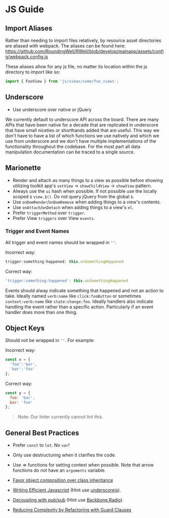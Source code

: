 # JS Guide

## Import Aliases

Rather than needing to import files relatively, by resource asset directories are aliased with webpack.
The aliases can be found here: https://github.com/RoundingWell/RWell/blob/develop/mainapp/assets/config/webpack.config.js

These aliases allow for any js file, no matter its location within the js directory to import like so:

```javascript
import { FooView } from 'js/views/some/foo_views';
```

## Underscore

- Use underscore over native or jQuery

We currently default to underscore API across the board. There are many APIs that have been native for a decade that are replicated in underscore that have small niceties or shorthands added that are useful. This way we don't have to have a list of which functions we use natively and which we use from underscore and we don't have multiple implementations of the functionality throughout the codebase. For the most part all data manipulation documentation can be traced to a single source.

## Marionette

- Render and attach as many things to a view as possible before showing utilizing toolkit app's `setView` -> `showChildView` -> `showView` pattern.
- Always use the `ui` hash when possible. If not possible use the locally scoped `$` `view.$()`. Do not query jQuery from the global `$`.
- Use `onDomRender`/`onDomRemove` when adding things to a view's contents.
- Use `onAttach`/`onDetach` when adding things to a view's `el`.
- Prefer `triggerMethod` over `trigger`.
- Prefer View `triggers` over View `events`.

### Trigger and Event Names

All trigger and event names should be wrapped in `''`.

Incorrect way:

```javascript
trigger:something:happened: this.onSomethingHappened
```

Correct way:

```javascript
'trigger:something:happened': this.onSomethingHappened
```

Events should alway indicate something that happened and not an action to take.
Ideally named `verb:name` like `click:fooButton` or sometimes `context:verb:name` like `state:change:foo`.
Ideally handlers also indicate handling the event rather than a specific action.
Particularly if an event handler does more than one thing.

## Object Keys

Should not be wrapped in `''`. For example:

Incorrect way:

```javascript
const x = {
  'foo':'bar',
  'bar':'foo'
};
```

Correct way:

```javascript
const y = {
  foo: 'bar',
  bar: 'foo'
};
```

> Note: Our linter currently cannot lint this.

## General Best Practices

- Prefer `const` to `let`.  No `var`!
- Only use destructuring when it clarifies the code.
- Use => functions for setting context when possible.  Note that arrow functions do not have an `arguments` variable.

- [Favor object composition over class inheritance](https://medium.com/javascript-scene/10-interview-questions-every-javascript-developer-should-know-6fa6bdf5ad95#.haauzmicp)
- [Writing Efficient Javascript](http://archive.oreilly.com/pub/a/server-administration/excerpts/even-faster-websites/writing-efficient-javascript.html) (Hint use [underscorejs](underscorejs.org)).
- [Decoupling with pub/sub](https://msdn.microsoft.com/en-us/magazine/hh201955.aspx)  (Hint use [Backbone.Radio](https://github.com/marionettejs/backbone.radio)).
- [Reducing Complexity by Refactoring with Guard Clauses](http://there4.io/2015/06/10/refactoring-with-guard-clauses-php-javascript/)
